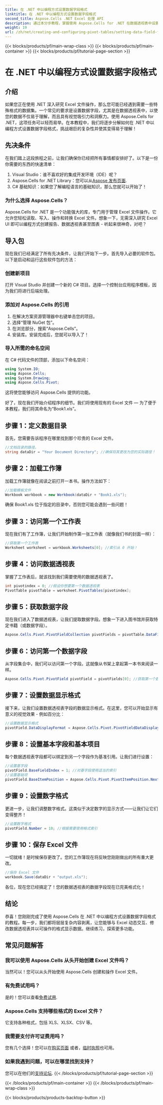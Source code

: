 ```yaml
---
title: 在 .NET 中以编程方式设置数据字段格式
linktitle: 在 .NET 中以编程方式设置数据字段格式
second_title: Aspose.Cells .NET Excel 处理 API
description: 通过本分步教程，掌握使用 Aspose.Cells for .NET 在数据透视表中设置数据字段格式的方法。增强您的 Excel 数据格式。
weight: 19
url: /zh/net/creating-and-configuring-pivot-tables/setting-data-field-format/
---
```


{{< blocks/products/pf/main-wrap-class >}}
{{< blocks/products/pf/main-container >}}
{{< blocks/products/pf/tutorial-page-section >}}

# 在 .NET 中以编程方式设置数据字段格式

## 介绍
如果您正在使用 .NET 深入研究 Excel 文件操作，那么您可能已经遇到需要一些特殊格式的数据集。一个常见的要求是设置数据字段，尤其是在数据透视表中，以使您的数据不仅易于理解，而且具有视觉吸引力和洞察力。使用 Aspose.Cells for .NET，这项任务可以轻而易举。在本教程中，我们将逐步分解如何在 .NET 中以编程方式设置数据字段格式，挑战艰巨的复杂性并使其变得易于理解！
## 先决条件
在我们踏上这段旅程之前，让我们确保你已经把所有事情都安排好了。以下是一份你需要的东西的快速清单：
1. Visual Studio：谁不喜欢好的集成开发环境（IDE）呢？
2.  Aspose.Cells for .NET Library：您可以从[Aspose 发布页面](https://releases.aspose.com/cells/net/).
3. C# 基础知识：如果您了解编程语言的基础知识，那么您就可以开始了！
### 为什么选择 Aspose.Cells？
Aspose.Cells for .NET 是一个功能强大的库，专门用于管理 Excel 文件操作。它允许您轻松读取、写入、操作和转换 Excel 文件。想象一下，无需深入研究 Excel UI 即可以编程方式创建报告、数据透视表甚至图表 - 听起来很神奇，对吧？
## 导入包
现在我们已经满足了所有先决条件，让我们开始下一步。首先导入必要的软件包。以下是启动和运行这些软件包的方法：
### 创建新项目
打开 Visual Studio 并创建一个新的 C# 项目。选择一个控制台应用程序模板，因为我们将进行后端处理。
### 添加对 Aspose.Cells 的引用
1. 在解决方案资源管理器中右键单击您的项目。
2. 选择“管理 NuGet 包”。
3. 在浏览部分，搜索“Aspose.Cells”。
4. 安装库。安装完成后，您就可以导入了！
### 导入所需的命名空间
在 C# 代码文件的顶部，添加以下命名空间：
```csharp
using System.IO;
using Aspose.Cells;
using System.Drawing;
using Aspose.Cells.Pivot;
```
这将使您能够访问 Aspose.Cells 提供的功能。

好了，现在我们开始介绍程序的细节。我们将使用现有的 Excel 文件 — 为了便于本教程，我们将其命名为“Book1.xls”。
## 步骤 1：定义数据目录
首先，您需要告诉程序在哪里找到那个珍贵的 Excel 文件。
```csharp
//文档目录的路径。
string dataDir = "Your Document Directory"; //确保将其更改为您的实际路径！
```
## 步骤 2：加载工作簿
加载工作簿就像在阅读之前打开一本书。操作方法如下：
```csharp
//加载模板文件
Workbook workbook = new Workbook(dataDir + "Book1.xls");
```
确保 Book1.xls 位于指定的目录中，否则您可能会遇到一些问题！
## 步骤 3：访问第一个工作表
现在我们有了工作簿，让我们开始制作第一张工作表（就像我们书的封面一样）：
```csharp
//获取第一个工作表
Worksheet worksheet = workbook.Worksheets[0]; //索引从 0 开始！
```
## 步骤 4：访问数据透视表
掌握了工作表后，就该找到我们需要使用的数据透视表了。
```csharp
int pivotindex = 0; //假设你想要第一个数据透视表
PivotTable pivotTable = worksheet.PivotTables[pivotindex];
```
## 步骤 5：获取数据字段
现在我们进入了数据透视表，让我们提取数据字段。想象一下进入图书馆并获取特定书籍（或数据字段）。
```csharp
Aspose.Cells.Pivot.PivotFieldCollection pivotFields = pivotTable.DataFields;
```
## 步骤 6：访问第一个数据字段
从字段集合中，我们可以访问第一个字段。这就像从书架上拿起第一本书来阅读一样。
```csharp
Aspose.Cells.Pivot.PivotField pivotField = pivotFields[0]; //获取第一个数据字段
```
## 步骤 7：设置数据显示格式
接下来，让我们设置数据透视表字段的数据显示格式。在这里，您可以开始显示有意义的视觉效果 - 例如百分比：
```csharp
//设置数据显示格式
pivotField.DataDisplayFormat = Aspose.Cells.Pivot.PivotFieldDataDisplayFormat.PercentageOf;
```
## 步骤 8：设置基本字段和基本项目
每个数据透视表字段都可以绑定到另一个字段作为基准引用。让我们进行设置：
```csharp
//设置基字段
pivotField.BaseFieldIndex = 1; //对基字段使用适当的索引
//设置基础项
pivotField.BaseItemPosition = Aspose.Cells.Pivot.PivotItemPosition.Next; //选择下一个项目
```
## 步骤 9：设置数字格式
更进一步，让我们调整数字格式。这类似于决定数字的显示方式——让我们让它们变得整齐！
```csharp
//设置数字格式
pivotField.Number = 10; //根据需要使用格式索引
```
## 步骤 10：保存 Excel 文件
一切就绪！是时候保存更改了。您的工作簿现在将反映您刚刚做出的所有重大更改。
```csharp
//保存 Excel 文件
workbook.Save(dataDir + "output.xls");
```
各位，现在您已经搞定了！您的数据透视表的数据字段现在已完美格式化！
## 结论
恭喜！您刚刚完成了使用 Aspose.Cells 在 .NET 中以编程方式设置数据字段格式的教程。每一步，我们都将层层复杂内容剥离，让您能够与 Excel 动态交互、修改数据透视表并以可操作的格式显示数据。继续练习，探索更多功能。
## 常见问题解答
### 我可以使用 Aspose.Cells 从头开始创建 Excel 文件吗？
当然可以！您可以从头开始使用 Aspose.Cells 创建和操作 Excel 文件。
### 有免费试用吗？
是的！您可以查看[免费试用](https://releases.aspose.com/).
### Aspose.Cells 支持哪些格式的 Excel 文件？
它支持各种格式，包括 XLS、XLSX、CSV 等。
### 我需要支付许可证费用吗？
您有几个选择！您可以在[购买页面](https://purchase.aspose.com/buy) 或者，[临时执照](https://purchase.aspose.com/temporary-license/)也可用。
### 如果我遇到问题，可以在哪里找到支持？
您可以在他们的[支持论坛](https://forum.aspose.com/c/cells/9).
{{< /blocks/products/pf/tutorial-page-section >}}

{{< /blocks/products/pf/main-container >}}
{{< /blocks/products/pf/main-wrap-class >}}

{{< blocks/products/products-backtop-button >}}
